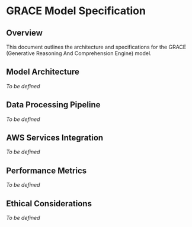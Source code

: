 # GRACE Model Specification

## Overview

This document outlines the architecture and specifications for the GRACE (Generative Reasoning And Comprehension Engine) model.

## Model Architecture

*To be defined*

## Data Processing Pipeline

*To be defined*

## AWS Services Integration

*To be defined*

## Performance Metrics

*To be defined*

## Ethical Considerations

*To be defined*